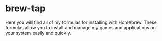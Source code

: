 # brew-tap
 Here you will find all of my formulas for installing with Homebrew. These formulas allow you to install and manage my games and applications on your system easily and quickly.
